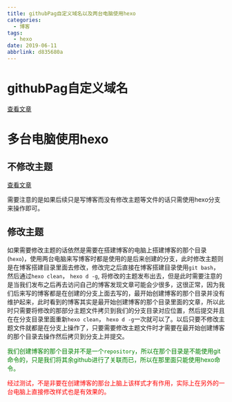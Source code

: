```yaml
---
title: githubPag自定义域名以及两台电脑使用hexo
categories:
  - 博客
tags:
  - hexo
date: 2019-06-11
abbrlink: d835680a
---
```

# githubPag自定义域名

[查看文章](https://blog.csdn.net/heimu24/article/details/81159099)

<!--more-->

# 多台电脑使用hexo

## 不修改主题

[查看文章](https://blog.csdn.net/ShmilyCoder/article/details/79916973)

需要注意的是如果后续只是写博客而没有修改主题等文件的话只需使用hexo分支来操作即可。

## 修改主题

如果需要修改主题的话依然是需要在搭建博客的电脑上搭建博客的那个目录(`hexo`)，使用两台电脑来写博客时都是使用的是后来创建的分支，此时修改主题则是在博客搭建目录里面去修改，修改完之后直接在博客搭建目录使用`git bash`，然后通过`hexo clean`， `hexo d -g`, 将修改的主题发布出去，但是此时需要注意的是当我们发布之后再去访问自己的博客发现文章可能会少很多，这很正常，因为我们后来写的博客都是在创建的分支上面去写的，最开始创建博客的那个目录并没有维护起来，此时看到的博客其实是最开始创建博客的那个目录里面的文章，所以此时只需要将修改的那部分主题文件拷贝到我们的分支目录对应位置，然后提交并且在在分支目录里面重新`hexo clean`， `hexo d -g`一次就可以了。以后只要不修改主题文件就都是在分支上操作了，只要需要修改主题文件时才需要在最开始创建博客的那个目录去操作然后拷贝到分支上并提交。

<font color="green">我们创建博客的那个目录并不是一个`repository`，所以在那个目录是不能使用git命令的，只是我们将其余github进行了关联而已，所以在那里面只能使用hexo命令。</font>

<font color="red">经过测试，不是非要在创建博客的那台上脑上该样式才有作用，实际上在另外的一台电脑上直接修改样式也是有效果的。</font>

